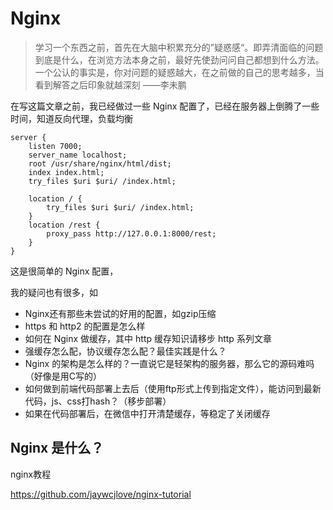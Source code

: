 # Nginx 

> 学习一个东西之前，首先在大脑中积累充分的”疑惑感“。即弄清面临的问题到底是什么，在浏览方法本身之前，最好先使劲问问自己都想到什么方法。一个公认的事实是，你对问题的疑惑越大，在之前做的自己的思考越多，当看到解答之后印象就越深刻																											                              ——李未鹏

在写这篇文章之前，我已经做过一些 Nginx 配置了，已经在服务器上倒腾了一些时间，知道反向代理，负载均衡

```nginx
server {
    listen 7000;
    server_name localhost;
    root /usr/share/nginx/html/dist;
    index index.html;
    try_files $uri $uri/ /index.html;

    location / {
        try_files $uri $uri/ /index.html;
    }
    location /rest {
        proxy_pass http://127.0.0.1:8000/rest;
    }
}
```

这是很简单的 Nginx 配置，



我的疑问也有很多，如 

- Nginx还有那些未尝试的好用的配置，如gzip压缩
- https 和 http2 的配置是怎么样
- 如何在 Nginx 做缓存，其中 http 缓存知识请移步 http 系列文章
- 强缓存怎么配，协议缓存怎么配？最佳实践是什么？
- Nginx 的架构是怎么样的？一直说它是轻架构的服务器，那么它的源码难吗（好像是用C写的）
- 如何做到前端代码部署上去后（使用ftp形式上传到指定文件），能访问到最新代码，js、css打hash？（移步部署）
- 如果在代码部署后，在微信中打开清楚缓存，等稳定了关闭缓存



## Nginx 是什么？





nginx教程

https://github.com/jaywcjlove/nginx-tutorial